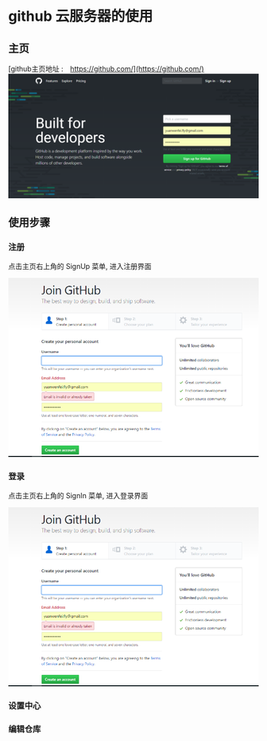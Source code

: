 # github 云服务器的使用

## 主页

[github主页地址 :　https://github.com/](https://github.com/)
![](/assets/github主页面.png)


## 使用步骤

### 注册

点击主页右上角的 SignUp 菜单, 进入注册界面

![](/assets/github注册界面.png)

### 登录

点击主页右上角的 SignIn 菜单, 进入登录界面

![](/assets/github注册界面.png)



### 设置中心

### 编辑仓库
